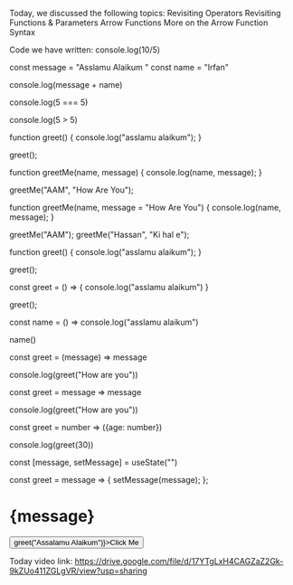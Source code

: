 Today, we discussed the following topics:
Revisiting Operators
Revisiting Functions & Parameters
Arrow Functions
More on the Arrow Function Syntax

Code we have written:
console.log(10/5)

const message = "Asslamu Alaikum "
const name = "Irfan"

console.log(message + name)

console.log(5 === 5)

console.log(5 > 5)

function greet() {
console.log("asslamu alaikum");
}

greet();

function greetMe(name, message) {
console.log(name, message);
}

greetMe("AAM", "How Are You");

function greetMe(name, message = "How Are You") {
console.log(name, message);
}

greetMe("AAM");
greetMe("Hassan", "Ki hal e");

function greet() {
console.log("asslamu alaikum");
}

greet();

const greet = () => {
console.log("asslamu alaikum")
}

greet();

const name = () => console.log("asslamu alaikum")

name()

const greet = (message) => message

console.log(greet("How are you"))

const greet = message => message

console.log(greet("How are you"))

const greet = number => ({age: number})

console.log(greet(30))

const [message, setMessage] = useState("")

const greet = message => {
setMessage(message);
};

<h1>{message}</h1>
<button onClick={() => greet("Assalamu Alaikum")}>Click Me</button>

Today video link:
https://drive.google.com/file/d/17YTgLxH4CAGZaZ2Gk-9kZUo411ZGLgVR/view?usp=sharing
